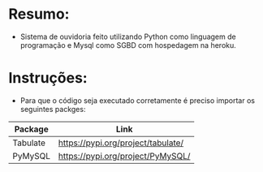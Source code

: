 # Resumo:
- Sistema de ouvidoria feito utilizando Python como linguagem de programação e Mysql como SGBD com hospedagem na heroku.


# Instruções:
- Para que o código seja executado corretamente é preciso importar os seguintes packges:

| Package | Link |
| ------ | ------ |
| Tabulate | https://pypi.org/project/tabulate/ |
| PyMySQL  |https://pypi.org/project/PyMySQL/ |
